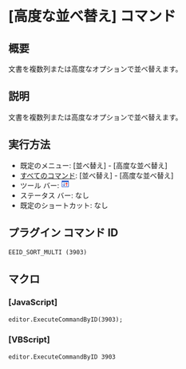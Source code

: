 # \[高度な並べ替え\] コマンド

## 概要

文書を複数列または高度なオプションで並べ替えます。

## 説明

文書を複数列または高度なオプションで並べ替えます。

## 実行方法

- 既定のメニュー: \[並べ替え\] \- \[高度な並べ替え\]
- [すべてのコマンド](../../glossary/allcommands): \[並べ替え\] \- \[高度な並べ替え\]
- ツール バー: ![](../../images/sortbymultiple.gif)
- ステータス バー: なし
- 既定のショートカット: なし

## プラグイン コマンド ID

```
EEID_SORT_MULTI (3903)
```

## マクロ

### \[JavaScript\]

```
editor.ExecuteCommandByID(3903);
```

### \[VBScript\]

```
editor.ExecuteCommandByID 3903
```
